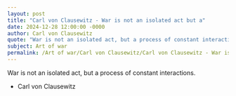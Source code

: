 ```yaml
---
layout: post
title: "Carl von Clausewitz - War is not an isolated act but a"
date: 2024-12-28 12:00:00 -0000
author: Carl von Clausewitz
quote: "War is not an isolated act, but a process of constant interactions."
subject: Art of war
permalink: /Art of war/Carl von Clausewitz/Carl von Clausewitz - War is not an isolated act but a
---
```


War is not an isolated act, but a process of constant interactions.

- Carl von Clausewitz
